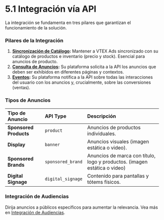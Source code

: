 # 5.1 Integración vía API

La integración se fundamenta en tres pilares que garantizan el funcionamiento de la solución.

### Pilares de la Integración

1.  **[Sincronización de Catálogo](./5.2-sincronizacion-de-catalogo.md):** Mantener a VTEX Ads sincronizado con su catálogo de productos e inventario (precio y stock). Esencial para anuncios de producto.
2.  **[Consulta de Anuncios](./5.3-consulta-de-anuncios.md):** Su plataforma solicita a la API los anuncios que deben ser exhibidos en diferentes páginas y contextos.
3.  **[Eventos](./5.4-eventos.md):** Su plataforma notifica a la API sobre todas las interacciones del usuario con los anuncios y, crucialmente, sobre las conversiones (ventas).

### Tipos de Anuncios

| Tipo de Anuncio | API Type | Descripción |
| :--- | :--- |:------------------------------------------------|
| **Sponsored Products** | `product` | Anuncios de productos individuales. |
| **Display** | `banner` | Anuncios visuales (imagen estática o video). |
| **Sponsored Brands** | `sponsored_brand` | Anuncios de marca con título, logo y productos. (imagen estática o video) |
| **Digital Signage** | `digital_signage`| Contenido para pantallas y tótems físicos. |

### Integración de Audiencias

Dirija anuncios a públicos específicos para aumentar la relevancia. Vea más en [Integración de Audiencias](./5.2-integracion-de-audiencias.md).
